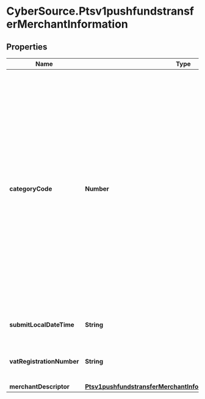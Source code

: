 # CyberSource.Ptsv1pushfundstransferMerchantInformation

## Properties
Name | Type | Description | Notes
------------ | ------------- | ------------- | -------------
**categoryCode** | **Number** | The value for this field is a four-digit number that the payment card industry uses to classify merchants into market segments. A payment card company assigned one or more of these values to your business when you started accepting the payment card company&#39;s cards. When you do not include this field in your request, CyberSource uses the value in your CyberSource account.  For processor-specific information, see the merchant_category_code field description in Credit Card Services Using the SCMP API.  Visa Platform Connect The value for this field corresponds to the following data in the TC 33 capture file5:  Record: CP01 TCR4 Position: 150-153 Field: Merchant Category Code  | [optional] 
**submitLocalDateTime** | **String** | Time that the transaction was submitted in local time. The time is in hhmmss format.  | [optional] 
**vatRegistrationNumber** | **String** | Your government-assigned tax identification number.  Visa Platform Connect: max length is 20  | [optional] 
**merchantDescriptor** | [**Ptsv1pushfundstransferMerchantInformationMerchantDescriptor**](Ptsv1pushfundstransferMerchantInformationMerchantDescriptor.md) |  | [optional] 


